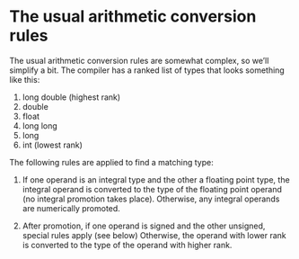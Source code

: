 # The usual arithmetic conversion rules

The usual arithmetic conversion rules are somewhat complex, so we’ll simplify a bit. The compiler has a ranked list of types that looks something like this:

1. long double (highest rank)
2. double
3. float
4. long long
5. long
6. int (lowest rank)

The following rules are applied to find a matching type:

1. If one operand is an integral type and the other a floating point type, the integral operand is converted to the type of the floating point operand (no integral promotion takes place). Otherwise, any integral operands are numerically promoted.

2. After promotion, if one operand is signed and the other unsigned, special rules apply (see below)
Otherwise, the operand with lower rank is converted to the type of the operand with higher rank.
